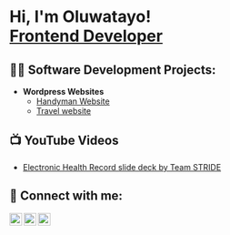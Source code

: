<h1>Hi, I'm Oluwatayo! <br/><a href="https://github.com/OluwatayomiTitus">Frontend Developer</a>
<h2>👨‍💻 Software Development Projects:</h2>

- <b>Wordpress Websites</b>
  - [Handyman Website](https://github.com/OluwatayomiTitus/HandyMan-Website/tree/main)
  - [Travel website](https://github.com/OluwatayomiTitus/Travel-website)


<h2>📺 YouTube Videos</h2>

- [Electronic Health Record slide deck by Team STRIDE](https://youtu.be/p21jb9wGkTk?si=N8INjYj_COc-KWxh)



<h2> 🤳 Connect with me:</h2>

[<img align="left" alt="JoshMadakor | Twitter" width="22px" src="https://cdn.jsdelivr.net/npm/simple-icons@v3/icons/twitter.svg" />][twitter]
[<img align="left" alt="JoshMadakor | LinkedIn" width="22px" src="https://cdn.jsdelivr.net/npm/simple-icons@v3/icons/linkedin.svg" />][linkedin]
[<img align="left" alt="JoshMadakor | Instagram" width="22px" src="https://cdn.jsdelivr.net/npm/simple-icons@v3/icons/instagram.svg" />][instagram]

[twitter]: https://x.com/oluwatayomi_o
[instagram]: https://www.instagram.com/oluwatayomi.o/
[linkedin]: https://www.linkedin.com/in/oluwatayo-oladejo/
<!--


Here are some ideas to get you started:

- 🔭 I’m currently working on ...
- 🌱 I’m currently learning ...
- 👯 I’m looking to collaborate on ...
- 🤔 I’m looking for help with ...
- 💬 Ask me about ...
- 📫 How to reach me: ...
- 😄 Pronouns: ...
- ⚡ Fun fact: ...
-->
